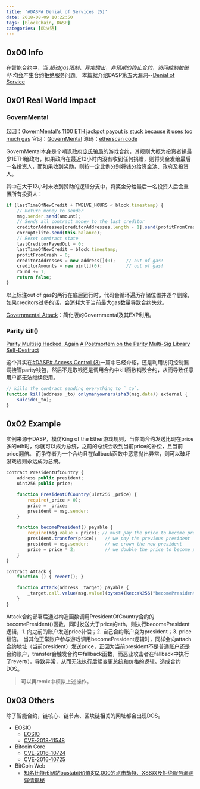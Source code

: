 ```yaml
---
title: '#DASP# Denial of Services (5)'
date: 2018-08-09 10:22:50
tags: [BlockChain, DASP]
categories: [区块链]
---
```


## 0x00 Info

在智能合约中，当 *超过gas限制*，*异常抛出*，*非预期的终止合约*，*访问控制被破坏* 均会产生合约拒绝服务问题。
本篇就介绍DASP第五大漏洞--[Denial of Service](https://www.dasp.co/#item-5)

<!-- more -->

## 0x01 Real World Impact

### GovernMental

起因：[GovernMental's 1100 ETH jackpot payout is stuck because it uses too much gas](https://www.reddit.com/r/ethereum/comments/4ghzhv/governmentals_1100_eth_jackpot_payout_is_stuck/)
官网：[GovernMental](http://governmental.github.io/GovernMental/)
源码：[etherscan code](https://etherscan.io/address/0xf45717552f12ef7cb65e95476f217ea008167ae3#code)

GovernMental本身是个嘲讽政府[庞氏骗局](https://baike.baidu.com/item/%E5%BA%9E%E6%B0%8F%E9%AA%97%E5%B1%80)的游戏合约，其规则大概为投资者捐最少1ETH给政府，如果政府在最近12小时内没有收到任何捐赠，则将奖金发给最后一名投资人，而如果收到奖励，则按一定比例分别将钱分给资金池、政府及投资人。

其中在大于12小时未收到赞助的逻辑分支中，将奖金分给最后一名投资人后会重置所有投资人：
```js
if (lastTimeOfNewCredit + TWELVE_HOURS < block.timestamp) {
    // Return money to sender
    msg.sender.send(amount);
    // Sends all contract money to the last creditor
    creditorAddresses[creditorAddresses.length - 1].send(profitFromCrash);
    corruptElite.send(this.balance);
    // Reset contract state
    lastCreditorPayedOut = 0;
    lastTimeOfNewCredit = block.timestamp;
    profitFromCrash = 0;
    creditorAddresses = new address[](0);    // out of gas!
    creditorAmounts = new uint[](0);         // out of gas!
    round += 1;
    return false;
}
```
以上标注out of gas的两行在底层运行时，代码会循环遍历存储位置并逐个删除，如果creditors过多的话，会消耗大于当前最大gas数量导致合约失效。

[Governmental Attack](http://blockchain.unica.it/projects/ethereum-survey/attacks.html#governmental)：简化版的Governmental及其EXP利用。

### Parity kill()

[Parity Multisig Hacked. Again](https://medium.com/chain-cloud-company-blog/parity-multisig-hack-again-b46771eaa838)
[A Postmortem on the Parity Multi-Sig Library Self-Destruct](https://paritytech.io/a-postmortem-on-the-parity-multi-sig-library-self-destruct/)

这个其实在[#DASP# Access Control (3)](https://houugen.fun/2018/07/24/DASP-Access-Control-3/#more)一篇中已经介绍，还是利用访问控制漏洞接管parity钱包，然后不是取钱还是调用合约中kill函数销毁合约，从而导致任意用户都无法继续使用。
```js
// kills the contract sending everything to `_to`.
function kill(address _to) onlymanyowners(sha3(msg.data)) external {
    suicide(_to);
}
```

## 0x02 Example

实例来源于DASP，模仿King of the Ether游戏规则，当你向合约发送比现在price多的eth时，你就可以成为总统，之前的总统会收到当前price的补偿，且当前price翻倍。
而争夺者为一个合约且在fallback函数中恶意抛出异常，则可以破坏游戏规则永远成为总统。

```js
contract PresidentOfCountry {
    address public president;
    uint256 public price;

    function PresidentOfCountry(uint256 _price) {
        require(_price > 0);
        price = _price;
        president = msg.sender;
    }

    function becomePresident() payable {
        require(msg.value > price); // must pay the price to become president
        president.transfer(price);   // we pay the previous president
        president = msg.sender;      // we crown the new president
        price = price * 2;           // we double the price to become president
    }
}

contract Attack {
    function () { revert(); }

    function Attack(address _target) payable {
        _target.call.value(msg.value)(bytes4(keccak256("becomePresident()")));
    }
}
```

Attack合约部署后通过构造函数调用PresidentOfCountry合约的becomePresident()函数，同时发送大于price的eth，则执行becomePresident逻辑，1. 向之前的账户发送price补偿；2. 自己合约账户变为president；3. price翻倍。
当其他正常账户参与游戏调用becomePresident逻辑时，同样会向attach合约地址（当前president）发送price，正因为当前president不是普通账户还是合约账户，transfer会触发合约中fallback函数，而恶业攻击者在fallback中执行了revert()，导致异常，从而无法执行后续变更总统和价格的逻辑。造成合约DOS。
> 可以再remix中模拟上述操作。

## 0x03 Others

除了智能合约，链核心、链节点、区块链相关的网址都会出现DOS。
* EOSIO
    + [EOSIO](https://github.com/EOSIO/eos/issues/3497)
    + [CVE-2018-11548](https://cve.mitre.org/cgi-bin/cvename.cgi?name=CVE-2018-11548)
* Bitcoin Core
    + [CVE-2016-10724](https://cve.mitre.org/cgi-bin/cvename.cgi?name=CVE-2016-10724)
    + [CVE-2016-10725](https://cve.mitre.org/cgi-bin/cvename.cgi?name=CVE-2016-10725)
* BitCoin Web
    + [知名比特币网站bustabit价值$12,000的点击劫持、XSS以及拒绝服务漏洞详情揭秘 ](https://mp.weixin.qq.com/s/ymgchNB7k1apjcA_f5iVFg)
